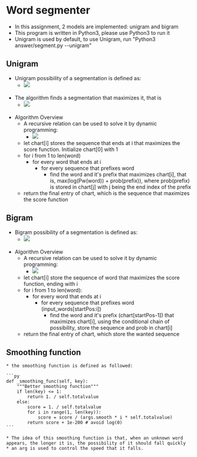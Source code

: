 # Word segmenter

* In this assignment, 2 models are implemented: unigram and bigram
* This program is written in Python3, please use Python3 to run it
* Unigram is used by default, to use Unigram, run "Python3 answer/segment.py --unigram"

## Unigram
 * Unigram possibility of a segmentation is defined as:
    * <img src="http://chart.googleapis.com/chart?cht=tx&chl=   P_{w}(w_0^i ) \times P_{w} (w_{i+1}^j ) \times \;...\; \times P_{w} (w_n^{n - k} )" style="border:none;">
    <br>
 * The algorithm finds a segmentation that maximizes it, that is
    * <img src="http://chart.googleapis.com/chart?cht=tx&chl= argmax \; P_{w}(w_0^i ) \times P_{w} (w_{i+1}^j ) \times \;...\; \times P_{w} (w_n^{n - k} )" style="border:none;">
    <br />
 * Algorithm Overview
    * A recursive relation can be used to solve it by dynamic programming:
        * <img src="http://chart.googleapis.com/chart?cht=tx&chl= segment( c_0, \, ... \, ,c_i ) = argmax P_w (w_j^i) \times segment(c_0, \, ... \, ,c_{j-1}) \;where \;segment(\emptyset) \, = \, 1.0" style="border:none;">
    * let chart[i] stores the sequence that ends at i that maximizes the score function. Initialize chart[0] with 1
    * for i from 1 to len(word)
        * for every word that ends at i
            * for every sequence that prefixes word
                * find the word and it's prefix that maximizes chart[i], that is, max(log(Pw(word)) + prob(prefix)), where prob(prefix) is stored in chart[j] with j being the end index of the prefix
    * return the final entry of chart, which is the sequence that maximizes the score function

## Bigram

 * Bigram possibility of a segmentation is defined as:
    * <img src="http://chart.googleapis.com/chart?cht=tx&chl= P_w(w_1 ,\, ... \, , w_n ) = p_w(w_1) \times p_w(w_2 | w_1) \times, \, ... \, ,\times P_w(w_n\,|\,w_{n-1})" style="border:none;">
    <br />
 * Algorithm Overview
    * A recursive relation can be used to solve it by dynamic programming:
        * <img src="http://chart.googleapis.com/chart?cht=tx&chl= segment(w_{i}) = segment(w_{i-1}) \times P_w(w_i | w_{i-1})" style="border:none;">
    * let chart[i] store the sequence of word that maximizes the score function, ending with i
    * for i from 1 to len(word):
        * for every word that ends at i
            * for every sequence that prefixes word (input_words[startPos:i])
                * find the word and it's prefix (chart[startPos-1]) that maximizes chart[i], using the conditional chain of possibility, store the sequence and prob in chart[i]
    * return the final entry of chart, which store the wanted sequence

## Smoothing function
    * the smoothing function is defined as followed:

    ```py
    def _smoothing_func(self, key):
        """Better smoothing function"""
        if len(key) <= 1:
            return 1. / self.totalvalue
        else:
            score = 1. / self.totalvalue
            for i in range(1, len(key)):
                score = score / (args.smooth * i * self.totalvalue)
            return score + 1e-200 # avoid log(0)
    ```

    * The idea of this smoothing function is that, when an unknown word appears, the longer it is, the possibility of it should fall quickly
    * an arg is used to control the speed that it falls.
